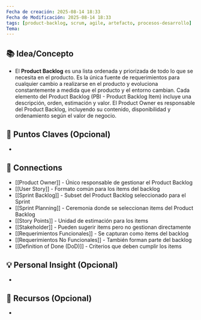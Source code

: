 ```yaml
---
Fecha de creación: 2025-08-14 18:33
Fecha de Modificación: 2025-08-14 18:33
tags: [product-backlog, scrum, agile, artefacto, procesos-desarrollo]
Tema:
---
```



## 📚 Idea/Concepto 
- El **Product Backlog** es una lista ordenada y priorizada de todo lo que se necesita en el producto. Es la única fuente de requerimientos para cualquier cambio a realizarse en el producto y evoluciona constantemente a medida que el producto y el entorno cambian. Cada elemento del Product Backlog (PBI - Product Backlog Item) incluye una descripción, orden, estimación y valor. El Product Owner es responsable del Product Backlog, incluyendo su contenido, disponibilidad y ordenamiento según el valor de negocio.



## 📌 Puntos Claves (Opcional)
- 

## 🔗 Connections
- [[Product Owner]] - Único responsable de gestionar el Product Backlog
- [[User Story]] - Formato común para los items del backlog
- [[Sprint Backlog]] - Subset del Product Backlog seleccionado para el Sprint
- [[Sprint Planning]] - Ceremonia donde se seleccionan items del Product Backlog
- [[Story Points]] - Unidad de estimación para los items
- [[Stakeholder]] - Pueden sugerir items pero no gestionan directamente
- [[Requerimientos Funcionales]] - Se capturan como items del backlog
- [[Requerimientos No Funcionales]] - También forman parte del backlog
- [[Definition of Done (DoD)]] - Criterios que deben cumplir los items

## 💡 Personal Insight (Opcional)
- 
## 🧾 Recursos (Opcional)
- 